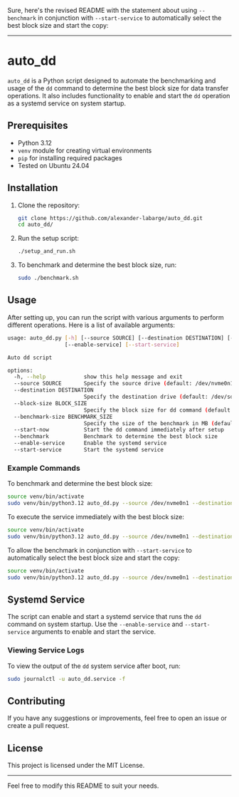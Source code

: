 Sure, here's the revised README with the statement about using `--benchmark` in conjunction with `--start-service` to automatically select the best block size and start the copy:

---

# auto_dd

`auto_dd` is a Python script designed to automate the benchmarking and usage of the `dd` command to determine the best block size for data transfer operations. It also includes functionality to enable and start the `dd` operation as a systemd service on system startup.

## Prerequisites

- Python 3.12
- `venv` module for creating virtual environments
- `pip` for installing required packages
- Tested on Ubuntu 24.04

## Installation

1. Clone the repository:

   ```sh
   git clone https://github.com/alexander-labarge/auto_dd.git
   cd auto_dd/
   ```

2. Run the setup script:

   ```sh
   ./setup_and_run.sh
   ```

3. To benchmark and determine the best block size, run:

   ```sh
   sudo ./benchmark.sh
   ```

## Usage

After setting up, you can run the script with various arguments to perform different operations. Here is a list of available arguments:

```sh
usage: auto_dd.py [-h] [--source SOURCE] [--destination DESTINATION] [--block-size BLOCK_SIZE] [--benchmark-size BENCHMARK_SIZE] [--start-now] [--benchmark]
                  [--enable-service] [--start-service]

Auto dd script

options:
  -h, --help            show this help message and exit
  --source SOURCE       Specify the source drive (default: /dev/nvme0n1)
  --destination DESTINATION
                        Specify the destination drive (default: /dev/sdb)
  --block-size BLOCK_SIZE
                        Specify the block size for dd command (default: 32768)
  --benchmark-size BENCHMARK_SIZE
                        Specify the size of the benchmark in MB (default: 1024 MB)
  --start-now           Start the dd command immediately after setup
  --benchmark           Benchmark to determine the best block size
  --enable-service      Enable the systemd service
  --start-service       Start the systemd service
```

### Example Commands

To benchmark and determine the best block size:

```sh
source venv/bin/activate
sudo venv/bin/python3.12 auto_dd.py --source /dev/nvme0n1 --destination /dev/sda --benchmark --benchmark-size 1024 --enable-service
```

To execute the service immediately with the best block size:

```sh
source venv/bin/activate
sudo venv/bin/python3.12 auto_dd.py --source /dev/nvme0n1 --destination /dev/sda --enable-service --start-service --benchmark --benchmark-size 1024
```

To allow the benchmark in conjunction with `--start-service` to automatically select the best block size and start the copy:

```sh
source venv/bin/activate
sudo venv/bin/python3.12 auto_dd.py --source /dev/nvme0n1 --destination /dev/sda --benchmark --benchmark-size 1024 --enable-service --start-service
```

## Systemd Service

The script can enable and start a systemd service that runs the `dd` command on system startup. Use the `--enable-service` and `--start-service` arguments to enable and start the service.

### Viewing Service Logs

To view the output of the `dd` system service after boot, run:

```sh
sudo journalctl -u auto_dd.service -f
```

## Contributing

If you have any suggestions or improvements, feel free to open an issue or create a pull request.

## License

This project is licensed under the MIT License.

---

Feel free to modify this README to suit your needs.